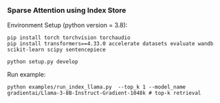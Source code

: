 ### Sparse Attention using Index Store
Environment Setup (python version = 3.8):
```
pip install torch torchvision torchaudio
pip install transformers==4.33.0 accelerate datasets evaluate wandb scikit-learn scipy sentencepiece

python setup.py develop
```
Run example:
```
python examples/run_index_llama.py  --top_k 1 --model_name gradientai/Llama-3-8B-Instruct-Gradient-1048k # top-k retrieval
```
